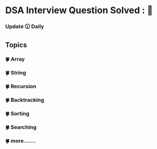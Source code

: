 # DSA Interview Question Solved : 👊
    
### Update 🕦 Daily 

## Topics 
### 🍀 Array 
### 🍀 String 
### 🍀 Recursion 
### 🍀 Backtracking 
### 🍀 Sorting 
### 🍀 Searching 
### 🍀 more.......
